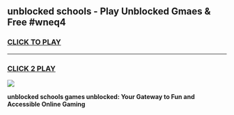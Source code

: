 
## unblocked schools - Play Unblocked Gmaes & Free #wneq4
<h3>
<a href="https://news.freeplayer.one?title=unblocked_schools&ref=03M">CLICK TO PLAY</a></h3>
<hr>

<h3>
<a href="https://news.freeplayer.one?title=unblocked_schools&ref=03M">CLICK 2 PLAY</a>
  
</h3>

<a href="https://news.freeplayer.one?title=unblocked_schools&ref=03M"><img src="https://clearcache.store/games.png"></a>


**unblocked schools games unblocked: Your Gateway to Fun and Accessible Online Gaming**
